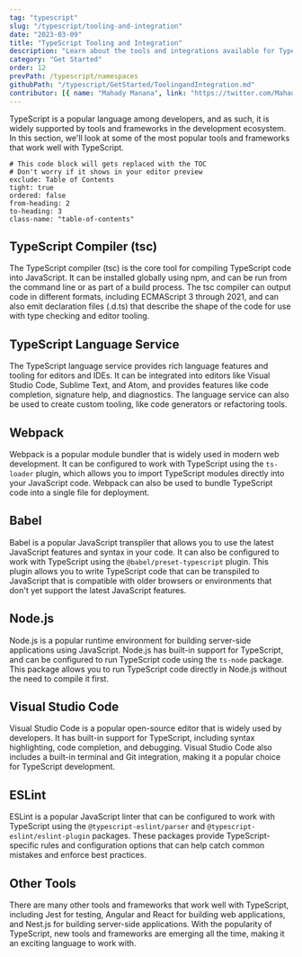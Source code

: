 ```yaml
---
tag: "typescript"
slug: "/typescript/tooling-and-integration"
date: "2023-03-09"
title: "TypeScript Tooling and Integration"
description: "Learn about the tools and integrations available for TypeScript, including editors, linters, and build tools"
category: "Get Started"
order: 12
prevPath: /typescript/namespaces
githubPath: "/typescript/GetStarted/ToolingandIntegration.md"
contributor: [{ name: "Mahady Manana", link: "https://twitter.com/MahadyManana" }, { name: "Haja", link: "https://twitter.com/Haja261M" }]
---
```



TypeScript is a popular language among developers, and as such, it is widely supported by tools and frameworks in the development ecosystem. In this section, we'll look at some of the most popular tools and frameworks that work well with TypeScript.


```toc
# This code block will gets replaced with the TOC
# Don't worry if it shows in your editor preview
exclude: Table of Contents
tight: true
ordered: false
from-heading: 2
to-heading: 3
class-name: "table-of-contents"
```


## TypeScript Compiler (tsc)

The TypeScript compiler (tsc) is the core tool for compiling TypeScript code into JavaScript. It can be installed globally using npm, and can be run from the command line or as part of a build process. The tsc compiler can output code in different formats, including ECMAScript 3 through 2021, and can also emit declaration files (.d.ts) that describe the shape of the code for use with type checking and editor tooling.

## TypeScript Language Service

The TypeScript language service provides rich language features and tooling for editors and IDEs. It can be integrated into editors like Visual Studio Code, Sublime Text, and Atom, and provides features like code completion, signature help, and diagnostics. The language service can also be used to create custom tooling, like code generators or refactoring tools.

## Webpack

Webpack is a popular module bundler that is widely used in modern web development. It can be configured to work with TypeScript using the `ts-loader` plugin, which allows you to import TypeScript modules directly into your JavaScript code. Webpack can also be used to bundle TypeScript code into a single file for deployment.

## Babel

Babel is a popular JavaScript transpiler that allows you to use the latest JavaScript features and syntax in your code. It can also be configured to work with TypeScript using the `@babel/preset-typescript` plugin. This plugin allows you to write TypeScript code that can be transpiled to JavaScript that is compatible with older browsers or environments that don't yet support the latest JavaScript features.

## Node.js

Node.js is a popular runtime environment for building server-side applications using JavaScript. Node.js has built-in support for TypeScript, and can be configured to run TypeScript code using the `ts-node` package. This package allows you to run TypeScript code directly in Node.js without the need to compile it first.

## Visual Studio Code

Visual Studio Code is a popular open-source editor that is widely used by developers. It has built-in support for TypeScript, including syntax highlighting, code completion, and debugging. Visual Studio Code also includes a built-in terminal and Git integration, making it a popular choice for TypeScript development.

## ESLint
ESLint is a popular JavaScript linter that can be configured to work with TypeScript using the `@typescript-eslint/parser` and `@typescript-eslint/eslint-plugin` packages. These packages provide TypeScript-specific rules and configuration options that can help catch common mistakes and enforce best practices.


## Other Tools

There are many other tools and frameworks that work well with TypeScript, including Jest for testing, Angular and React for building web applications, and Nest.js for building server-side applications. With the popularity of TypeScript, new tools and frameworks are emerging all the time, making it an exciting language to work with.



